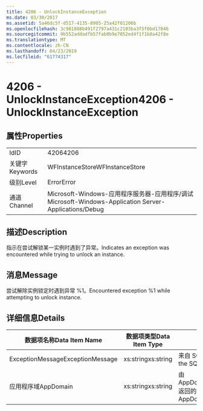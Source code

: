 ```yaml
---
title: 4206 - UnlockInstanceException
ms.date: 03/30/2017
ms.assetid: 5a46dc5f-d517-4135-8905-25a42f01206b
ms.openlocfilehash: 3c981888b491f2797a431c2103ba3f5f0bd17046
ms.sourcegitcommit: 9b552addadfb57fab0b9e7852ed4f1f1b8a42f8e
ms.translationtype: MT
ms.contentlocale: zh-CN
ms.lasthandoff: 04/23/2019
ms.locfileid: "61774317"
---
```

# <a name="4206---unlockinstanceexception"></a><span data-ttu-id="d2cb4-102">4206 - UnlockInstanceException</span><span class="sxs-lookup"><span data-stu-id="d2cb4-102">4206 - UnlockInstanceException</span></span>
## <a name="properties"></a><span data-ttu-id="d2cb4-103">属性</span><span class="sxs-lookup"><span data-stu-id="d2cb4-103">Properties</span></span>  
  
|||  
|-|-|  
|<span data-ttu-id="d2cb4-104">Id</span><span class="sxs-lookup"><span data-stu-id="d2cb4-104">ID</span></span>|<span data-ttu-id="d2cb4-105">4206</span><span class="sxs-lookup"><span data-stu-id="d2cb4-105">4206</span></span>|  
|<span data-ttu-id="d2cb4-106">关键字</span><span class="sxs-lookup"><span data-stu-id="d2cb4-106">Keywords</span></span>|<span data-ttu-id="d2cb4-107">WFInstanceStore</span><span class="sxs-lookup"><span data-stu-id="d2cb4-107">WFInstanceStore</span></span>|  
|<span data-ttu-id="d2cb4-108">级别</span><span class="sxs-lookup"><span data-stu-id="d2cb4-108">Level</span></span>|<span data-ttu-id="d2cb4-109">Error</span><span class="sxs-lookup"><span data-stu-id="d2cb4-109">Error</span></span>|  
|<span data-ttu-id="d2cb4-110">通道</span><span class="sxs-lookup"><span data-stu-id="d2cb4-110">Channel</span></span>|<span data-ttu-id="d2cb4-111">Microsoft-Windows-应用程序服务器-应用程序/调试</span><span class="sxs-lookup"><span data-stu-id="d2cb4-111">Microsoft-Windows-Application Server-Applications/Debug</span></span>|  
  
## <a name="description"></a><span data-ttu-id="d2cb4-112">描述</span><span class="sxs-lookup"><span data-stu-id="d2cb4-112">Description</span></span>  
 <span data-ttu-id="d2cb4-113">指示在尝试解锁某一实例时遇到了异常。</span><span class="sxs-lookup"><span data-stu-id="d2cb4-113">Indicates an exception was encountered while trying to unlock an instance.</span></span>  
  
## <a name="message"></a><span data-ttu-id="d2cb4-114">消息</span><span class="sxs-lookup"><span data-stu-id="d2cb4-114">Message</span></span>  
 <span data-ttu-id="d2cb4-115">尝试解除实例锁定时遇到异常 %1。</span><span class="sxs-lookup"><span data-stu-id="d2cb4-115">Encountered exception %1 while attempting to unlock instance.</span></span>  
  
## <a name="details"></a><span data-ttu-id="d2cb4-116">详细信息</span><span class="sxs-lookup"><span data-stu-id="d2cb4-116">Details</span></span>  
  
|<span data-ttu-id="d2cb4-117">数据项名称</span><span class="sxs-lookup"><span data-stu-id="d2cb4-117">Data Item Name</span></span>|<span data-ttu-id="d2cb4-118">数据项类型</span><span class="sxs-lookup"><span data-stu-id="d2cb4-118">Data Item Type</span></span>|<span data-ttu-id="d2cb4-119">描述</span><span class="sxs-lookup"><span data-stu-id="d2cb4-119">Description</span></span>|  
|--------------------|--------------------|-----------------|  
|<span data-ttu-id="d2cb4-120">ExceptionMessage</span><span class="sxs-lookup"><span data-stu-id="d2cb4-120">ExceptionMessage</span></span>|<span data-ttu-id="d2cb4-121">xs:string</span><span class="sxs-lookup"><span data-stu-id="d2cb4-121">xs:string</span></span>|<span data-ttu-id="d2cb4-122">来自 SQL 异常的消息。</span><span class="sxs-lookup"><span data-stu-id="d2cb4-122">The message from the SQL exception.</span></span>|  
|<span data-ttu-id="d2cb4-123">应用程序域</span><span class="sxs-lookup"><span data-stu-id="d2cb4-123">AppDomain</span></span>|<span data-ttu-id="d2cb4-124">xs:string</span><span class="sxs-lookup"><span data-stu-id="d2cb4-124">xs:string</span></span>|<span data-ttu-id="d2cb4-125">由 AppDomain.CurrentDomain.FriendlyName 返回的字符串。</span><span class="sxs-lookup"><span data-stu-id="d2cb4-125">The string returned by AppDomain.CurrentDomain.FriendlyName.</span></span>|
